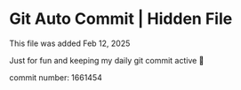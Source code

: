 # Git Auto Commit | Hidden File

This file was added Feb 12, 2025

Just for fun and keeping my daily git commit active 🤪

commit number: 1661454
